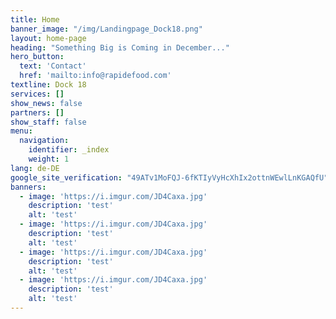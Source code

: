 ```yaml
---
title: Home
banner_image: "/img/Landingpage_Dock18.png"
layout: home-page
heading: "Something Big is Coming in December..."
hero_button:
  text: 'Contact'
  href: 'mailto:info@rapidefood.com'
textline: Dock 18
services: []
show_news: false
partners: []
show_staff: false
menu:
  navigation:
    identifier: _index
    weight: 1
lang: de-DE
google_site_verification: "49ATv1MoFQJ-6fKTIyVyHcXhIx2ottnWEwlLnKGAQfU"
banners:
  - image: 'https://i.imgur.com/JD4Caxa.jpg'
    description: 'test'
    alt: 'test'
  - image: 'https://i.imgur.com/JD4Caxa.jpg'
    description: 'test'
    alt: 'test'
  - image: 'https://i.imgur.com/JD4Caxa.jpg'
    description: 'test'
    alt: 'test'
  - image: 'https://i.imgur.com/JD4Caxa.jpg'
    description: 'test'
    alt: 'test'
---
```

